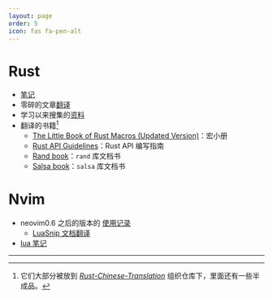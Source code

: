 ```yaml
---
layout: page
order: 5
icon: fas fa-pen-alt
---
```


# Rust

- [笔记][rust-note]
- 零碎的文章[翻译][rust-translation]
- 学习以来搜集的[资料][rust-materials]
- 翻译的书籍[^tbs]
  - [The Little Book of Rust Macros (Updated Version)][tlborm]：宏小册
  - [Rust API Guidelines][api-guidelines]：Rust API 编写指南
  - [Rand book][rand]：`rand` 库文档书
  - [Salsa book][salsa]：`salsa` 库文档书

[rust-note]: https://zjp-cn.github.io/rust-note/
[rust-translation]: https://zjp-cn.github.io/translation
[rust-materials]: https://www.yuque.com/zhoujiping/programming/rust-materials

[^tbs]: 它们大部分被放到 *[Rust-Chinese-Translation]* 组织仓库下，里面还有一些半成品。

[tlborm]: https://github.com/zjp-CN/tlborm
[api-guidelines]: https://rust-chinese-translation.github.io/api-guidelines/
[rand]: https://rust-chinese-translation.github.io/Rust-Rand-Book-zh/
[salsa]: https://rust-chinese-translation.github.io/salsa-book/
[Rust-Chinese-Translation]: https://github.com/Rust-Chinese-Translation

# Nvim

- neovim0.6 之后的版本的 [使用记录][neovim0.6-blogs]
  - [LuaSnip 文档翻译][LuaSnip]
- [lua 笔记][lua-note]

[neovim0.6-blogs]: https://zjp-cn.github.io/neovim0.6-blogs
[LuaSnip]: https://zjp-cn.github.io/neovim0.6-blogs/nvim/luasnip/doc1.html
[lua-note]: https://zjp-cn.github.io/lua-note/

---
